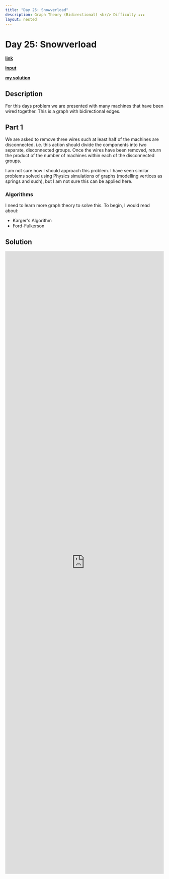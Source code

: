 ```yaml
---
title: "Day 25: Snowverload"
description: Graph Theory (Bidirectional) <br/> Difficulty ★★★
layout: nested
---
```


# Day 25: Snowverload

[**link**](https://adventofcode.com/2023/day/25)

[**input**](https://github.com/olisheldon/AdventOfCode23/blob/main/data/day25.txt)

[**my solution**](https://github.com/olisheldon/AdventOfCode23/blob/main/day25.py)

## Description

For this days problem we are presented with many machines that have been wired together. This is a graph with bidirectional edges.

## Part 1

We are asked to remove three wires such at least half of the machines are disconnected. i.e. this action should divide the components into two separate, disconnected groups. Once the wires have been removed, return the product of the number of machines within each of the disconnected groups.

I am not sure how I should approach this problem. I have seen similar problems solved using Physics simulations of graphs (modelling vertices as springs and such), but I am not sure this can be applied here.

<!-- ## Part 2 -->

<!-- ## Improvements -->

<!-- ### Part 1 -->

<!-- ### Part 2 -->

### Algorithms

I need to learn more graph theory to solve this. To begin, I would read about:

 - Karger's Algorithm
 - Ford-Fulkerson

<!-- ### Software Engineering -->


## Solution

<div class="aside">
<iframe frameborder="0" scrolling="yes" style="width:100%; height:1972px;" allow="clipboard-write" src="https://emgithub.com/iframe.html?target=https%3A%2F%2Fgithub.com%2Folisheldon%2FAdventOfCode23%2Fblob%2Fmain%2Fday25.py&style=github-dark&type=code&showBorder=on&showLineNumbers=on&showCopy=on&fetchFromJsDelivr=on"></iframe>